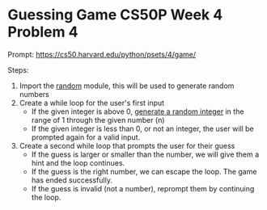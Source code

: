 # Guessing Game CS50P Week 4 Problem 4

Prompt:
https://cs50.harvard.edu/python/psets/4/game/

Steps:
1) Import the [random](https://docs.python.org/3/library/random.html) module, this will be used to generate random numbers
2) Create a while loop for the user's first input
    - If the given integer is above 0, [generate a random integer](https://docs.python.org/3/library/random.html#random.randint) in the range of 1 through the given number (n)
    - If the given integer is less than 0, or not an integer, the user will be prompted again for a valid input.
3) Create a second while loop that prompts the user for their guess
    - If the guess is larger or smaller than the number, we will give them a hint and the loop continues.
    - If the guess is the right number, we can escape the loop. The game has ended successfully.
    - If the guess is invalid (not a number), reprompt them by continuing the loop.
